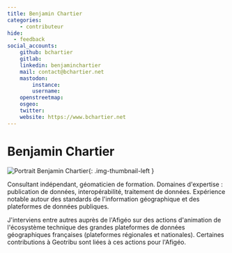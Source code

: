 ```yaml
---
title: Benjamin Chartier
categories:
    - contributeur
hide:
  - feedback
social_accounts:
    github: bchartier
    gitlab:
    linkedin: benjaminchartier
    mail: contact@bchartier.net
    mastodon:
        instance:
        username:
    openstreetmap:
    osgeo:
    twitter:
    website: https://www.bchartier.net
---
```


# Benjamin Chartier

<!-- --8<-- [start:author-sign-block] -->

![Portrait Benjamin Chartier](https://cdn.geotribu.fr/img/internal/contributeurs/bchartier.webp "Portrait Benjamin Chartier"){: .img-thumbnail-left }

Consultant indépendant, géomaticien de formation.
Domaines d'expertise : publication de données, interopérabilité, traitement de données.
Expérience notable autour des standards de l'information géographique et des plateformes de données publiques.

J'interviens entre autres auprès de l'Afigéo sur des actions d'animation de l'écosystème technique des grandes plateformes de données géographiques françaises (plateformes régionales et nationales). Certaines contributions à Geotribu sont liées à ces actions pour l'Afigéo.

<!-- --8<-- [end:author-sign-block] -->
